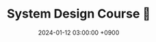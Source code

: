 ---
layout: post
title: System Design Course 👋
date: 2024-01-12 03:00:00 +0900
description: System Design Course
categories: [System Design]
tags: [system-design,distributed-systems,hashing,caching,sql,cdn,storage,rest-api,scalability,proxy-server,databases,design-patterns,transactions,sharding,nosql-database,design-system,database-replication,design-interviews,cap-theorem,system-design-interviews,api-gateway,rest,graphql,grpc,message-queues,monoliths,microservices, coding]
math: false
mermaid: false
---
